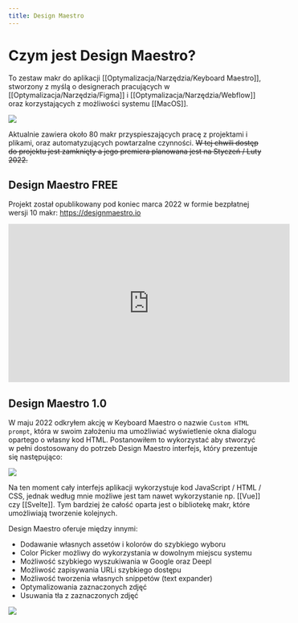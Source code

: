 ```yaml
---
title: Design Maestro
---
```


# Czym jest Design Maestro? 
To zestaw makr do aplikacji [[Optymalizacja/Narzędzia/Keyboard Maestro]], stworzony z myślą o designerach pracujących w [[Optymalizacja/Narzędzia/Figma]] i [[Optymalizacja/Narzędzia/Webflow]] oraz korzystających z możliwości systemu [[MacOS]]. 

![](https://assets.website-files.com/61b2fbca6d7f8d1f991971f3/61b2fd7ff4169b747cf8a134_DM%20Logo.svg)

Aktualnie zawiera około 80 makr przyspieszających pracę z projektami i plikami, oraz automatyzujących powtarzalne czynności. ~~W tej chwili dostęp do projektu jest zamknięty a jego premiera planowana jest na Styczeń / Luty 2022.~~

## Design Maestro FREE
Projekt został opublikowany pod koniec marca 2022 w formie bezpłatnej wersji 10 makr: 
https://designmaestro.io

<iframe width="560" height="315" src="https://www.youtube.com/embed/54aEWyfwiu8" title="YouTube video player" frameborder="0" allow="accelerometer; autoplay; clipboard-write; encrypted-media; gyroscope; picture-in-picture" allowfullscreen></iframe>

## Design Maestro 1.0
W maju 2022 odkryłem akcję w Keyboard Maestro o nazwie `Custom HTML prompt`, która w swoim założeniu ma umożliwiać wyświetlenie okna dialogu opartego o własny kod HTML. Postanowiłem to wykorzystać aby stworzyć w pełni dostosowany do potrzeb Design Maestro interfejs, który prezentuje się następująco: 

![](https://space.overment.com/Screen-Shot-2022-05-16-17-45-51-GsQ2U/Screen-Shot-2022-05-16-17-45-51.png)

Na ten moment cały interfejs aplikacji wykorzystuje kod JavaScript / HTML / CSS, jednak według mnie możliwe jest tam nawet wykorzystanie np. [[Vue]] czy [[Svelte]]. Tym bardziej że całość oparta jest o bibliotekę makr, które umożliwiają tworzenie kolejnych.

Design Maestro oferuje między innymi: 
- Dodawanie własnych assetów i kolorów do szybkiego wyboru
- Color Picker możliwy do wykorzystania w dowolnym miejscu systemu
- Możliwość szybkiego wyszukiwania w Google oraz Deepl
- Możliwość zapisywania URLi szybkiego dostępu
- Możliwość tworzenia własnych snippetów (text expander)
- Optymalizowania zaznaczonych zdjęć
- Usuwania tła z zaznaczonych zdjęć

![](https://space.overment.com/Screen-Shot-2022-05-16-17-48-51-GZEQZ/Screen-Shot-2022-05-16-17-48-51.png)

